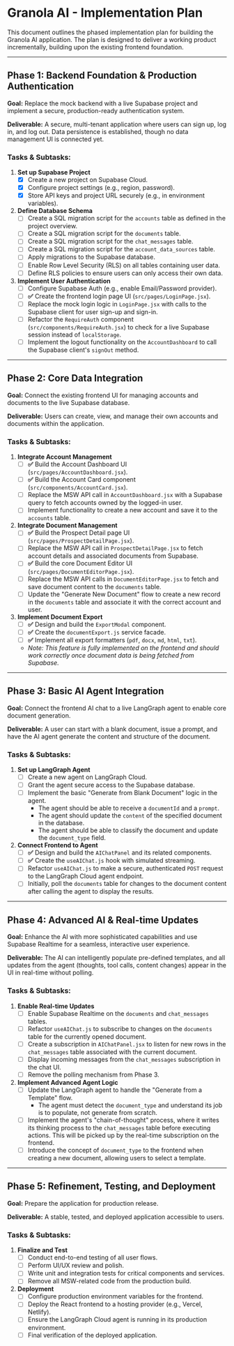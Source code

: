 # Granola AI - Implementation Plan

This document outlines the phased implementation plan for building the Granola AI application. The plan is designed to deliver a working product incrementally, building upon the existing frontend foundation.

---

## Phase 1: Backend Foundation & Production Authentication

**Goal:** Replace the mock backend with a live Supabase project and implement a secure, production-ready authentication system.

**Deliverable:** A secure, multi-tenant application where users can sign up, log in, and log out. Data persistence is established, though no data management UI is connected yet.

### Tasks & Subtasks:

1.  **Set up Supabase Project**
    *   [X] Create a new project on Supabase Cloud.
    *   [X] Configure project settings (e.g., region, password).
    *   [X] Store API keys and project URL securely (e.g., in environment variables).

2.  **Define Database Schema**
    *   [ ] Create a SQL migration script for the `accounts` table as defined in the project overview.
    *   [ ] Create a SQL migration script for the `documents` table.
    *   [ ] Create a SQL migration script for the `chat_messages` table.
    *   [ ] Create a SQL migration script for the `account_data_sources` table.
    *   [ ] Apply migrations to the Supabase database.
    *   [ ] Enable Row Level Security (RLS) on all tables containing user data.
    *   [ ] Define RLS policies to ensure users can only access their own data.

3.  **Implement User Authentication**
    *   [ ] Configure Supabase Auth (e.g., enable Email/Password provider).
    *   [ ] **✅** Create the frontend login page UI (`src/pages/LoginPage.jsx`).
    *   [ ] Replace the mock login logic in `LoginPage.jsx` with calls to the Supabase client for user sign-up and sign-in.
    *   [ ] Refactor the `RequireAuth` component (`src/components/RequireAuth.jsx`) to check for a live Supabase session instead of `localStorage`.
    *   [ ] Implement the logout functionality on the `AccountDashboard` to call the Supabase client's `signOut` method.

---

## Phase 2: Core Data Integration

**Goal:** Connect the existing frontend UI for managing accounts and documents to the live Supabase database.

**Deliverable:** Users can create, view, and manage their own accounts and documents within the application.

### Tasks & Subtasks:

1.  **Integrate Account Management**
    *   [ ] **✅** Build the Account Dashboard UI (`src/pages/AccountDashboard.jsx`).
    *   [ ] **✅** Build the Account Card component (`src/components/AccountCard.jsx`).
    *   [ ] Replace the MSW API call in `AccountDashboard.jsx` with a Supabase query to fetch accounts owned by the logged-in user.
    *   [ ] Implement functionality to create a new account and save it to the `accounts` table.

2.  **Integrate Document Management**
    *   [ ] **✅** Build the Prospect Detail page UI (`src/pages/ProspectDetailPage.jsx`).
    *   [ ] Replace the MSW API call in `ProspectDetailPage.jsx` to fetch account details and associated documents from Supabase.
    *   [ ] **✅** Build the core Document Editor UI (`src/pages/DocumentEditorPage.jsx`).
    *   [ ] Replace the MSW API calls in `DocumentEditorPage.jsx` to fetch and save document content to the `documents` table.
    *   [ ] Update the "Generate New Document" flow to create a new record in the `documents` table and associate it with the correct account and user.

3.  **Implement Document Export**
    *   [ ] **✅** Design and build the `ExportModal` component.
    *   [ ] **✅** Create the `documentExport.js` service facade.
    *   [ ] **✅** Implement all export formatters (`pdf`, `docx`, `md`, `html`, `txt`).
    *   *Note: This feature is fully implemented on the frontend and should work correctly once document data is being fetched from Supabase.*

---

## Phase 3: Basic AI Agent Integration

**Goal:** Connect the frontend AI chat to a live LangGraph agent to enable core document generation.

**Deliverable:** A user can start with a blank document, issue a prompt, and have the AI agent generate the content and structure of the document.

### Tasks & Subtasks:

1.  **Set up LangGraph Agent**
    *   [ ] Create a new agent on LangGraph Cloud.
    *   [ ] Grant the agent secure access to the Supabase database.
    *   [ ] Implement the basic "Generate from Blank Document" logic in the agent.
        *   The agent should be able to receive a `documentId` and a `prompt`.
        *   The agent should update the `content` of the specified document in the database.
        *   The agent should be able to classify the document and update the `document_type` field.

2.  **Connect Frontend to Agent**
    *   [ ] **✅** Design and build the `AIChatPanel` and its related components.
    *   [ ] **✅** Create the `useAIChat.js` hook with simulated streaming.
    *   [ ] Refactor `useAIChat.js` to make a secure, authenticated `POST` request to the LangGraph Cloud agent endpoint.
    *   [ ] Initially, poll the `documents` table for changes to the document content after calling the agent to display the results.

---

## Phase 4: Advanced AI & Real-time Updates

**Goal:** Enhance the AI with more sophisticated capabilities and use Supabase Realtime for a seamless, interactive user experience.

**Deliverable:** The AI can intelligently populate pre-defined templates, and all updates from the agent (thoughts, tool calls, content changes) appear in the UI in real-time without polling.

### Tasks & Subtasks:

1.  **Enable Real-time Updates**
    *   [ ] Enable Supabase Realtime on the `documents` and `chat_messages` tables.
    *   [ ] Refactor `useAIChat.js` to subscribe to changes on the `documents` table for the currently opened document.
    *   [ ] Create a subscription in `AIChatPanel.jsx` to listen for new rows in the `chat_messages` table associated with the current document.
    *   [ ] Display incoming messages from the `chat_messages` subscription in the chat UI.
    *   [ ] Remove the polling mechanism from Phase 3.

2.  **Implement Advanced Agent Logic**
    *   [ ] Update the LangGraph agent to handle the "Generate from a Template" flow.
        *   The agent must detect the `document_type` and understand its job is to populate, not generate from scratch.
    *   [ ] Implement the agent's "chain-of-thought" process, where it writes its thinking process to the `chat_messages` table before executing actions. This will be picked up by the real-time subscription on the frontend.
    *   [ ] Introduce the concept of `document_type` to the frontend when creating a new document, allowing users to select a template.

---

## Phase 5: Refinement, Testing, and Deployment

**Goal:** Prepare the application for production release.

**Deliverable:** A stable, tested, and deployed application accessible to users.

### Tasks & Subtasks:

1.  **Finalize and Test**
    *   [ ] Conduct end-to-end testing of all user flows.
    *   [ ] Perform UI/UX review and polish.
    *   [ ] Write unit and integration tests for critical components and services.
    *   [ ] Remove all MSW-related code from the production build.

2.  **Deployment**
    *   [ ] Configure production environment variables for the frontend.
    *   [ ] Deploy the React frontend to a hosting provider (e.g., Vercel, Netlify).
    *   [ ] Ensure the LangGraph Cloud agent is running in its production environment.
    *   [ ] Final verification of the deployed application. 